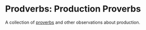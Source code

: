 # Prodverbs: Production Proverbs

A collection of [proverbs](https://www.google.com/search?q=define%3Aproverb) and other observations about production.

